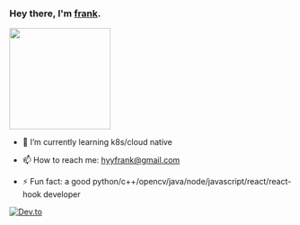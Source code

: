 ### Hey there, I'm [frank](https://yy-tech.online/).

<div style="display: flex;">
  <div>
    <img height="180em" src="https://github-readme-stats.vercel.app/api?username=hyyfrank&show_icons=true&theme=dark&include_all_commits=true&count_private=true"/>
<div style="flex: 1;">




- 🌱 I’m currently learning k8s/cloud native

- 📫 How to reach me: hyyfrank@gmail.com

- ⚡ Fun fact: a good python/c++/opencv/java/node/javascript/react/react-hook developer





[![Dev.to](https://github-readme-stats.vercel.app/api/pin/?username=hyyfrank&repo=hyyfrank.github.io)](https://github.com/hyyfrank/hyyfrank.github.io)

